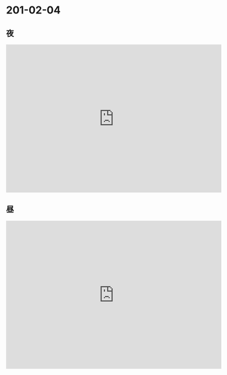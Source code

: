 # 201-02-04

## 夜

<iframe height='405' width='590' frameborder='0' allowtransparency='true' scrolling='no' src='https://www.strava.com/activities/2123538207/embed/43e4c10ed3f0ca24ceb10c8027ede418606632cf'></iframe>

## 昼

<iframe height='405' width='590' frameborder='0' allowtransparency='true' scrolling='no' src='https://www.strava.com/activities/2123029343/embed/81fa16fec2427e7ed57066fa3331b41c9487764e'></iframe>